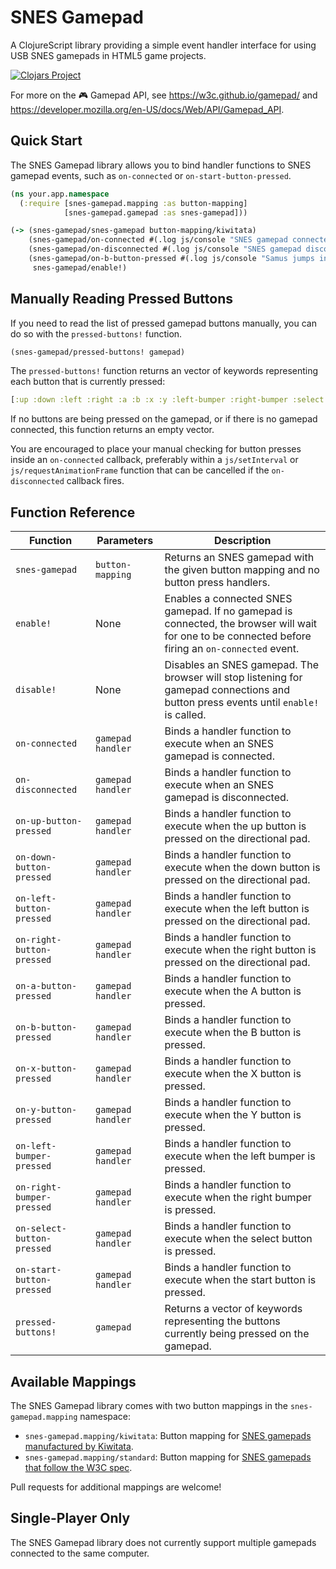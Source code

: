 # SNES Gamepad

A ClojureScript library providing a simple event handler interface for using USB SNES gamepads in HTML5 game projects.

[![Clojars Project](https://img.shields.io/clojars/v/snes-gamepad.svg)](https://clojars.org/snes-gamepad)

For more on the :video_game: Gamepad API, see https://w3c.github.io/gamepad/ and https://developer.mozilla.org/en-US/docs/Web/API/Gamepad_API.

## Quick Start

The SNES Gamepad library allows you to bind handler functions to SNES gamepad events, such as `on-connected` or `on-start-button-pressed`.

```clojure
(ns your.app.namespace
  (:require [snes-gamepad.mapping :as button-mapping]
            [snes-gamepad.gamepad :as snes-gamepad]))

(-> (snes-gamepad/snes-gamepad button-mapping/kiwitata)
    (snes-gamepad/on-connected #(.log js/console "SNES gamepad connected!"))
    (snes-gamepad/on-disconnected #(.log js/console "SNES gamepad disconnected."))
    (snes-gamepad/on-b-button-pressed #(.log js/console "Samus jumps into the air!"))
     snes-gamepad/enable!)
```

## Manually Reading Pressed Buttons

If you need to read the list of pressed gamepad buttons manually, you can do so with the `pressed-buttons!` function.

```clojure
(snes-gamepad/pressed-buttons! gamepad)
```

The `pressed-buttons!` function returns an vector of keywords representing each button that is currently pressed:

```clojure
[:up :down :left :right :a :b :x :y :left-bumper :right-bumper :select :start]
```

If no buttons are being pressed on the gamepad, or if there is no gamepad connected, this function returns an empty vector.

You are encouraged to place your manual checking for button presses inside an `on-connected` callback, preferably within a `js/setInterval` or `js/requestAnimationFrame` function that can be cancelled if the `on-disconnected` callback fires.

## Function Reference

| Function                   | Parameters             | Description                                                                                                                                        |
|----------------------------|------------------------|----------------------------------------------------------------------------------------------------------------------------------------------------|
| `snes-gamepad`             | `button-mapping`       | Returns an SNES gamepad with the given button mapping and no button press handlers.                                                                |
| `enable!`                  | None                   | Enables a connected SNES gamepad. If no gamepad is connected, the browser will wait for one to be connected before firing an `on-connected` event. |
| `disable!`                 | None                   | Disables an SNES gamepad. The browser will stop listening for gamepad connections and button press events until `enable!` is called.               |                                                                                    |
| `on-connected`             | `gamepad handler`      | Binds a handler function to execute when an SNES gamepad is connected.                                                                             |
| `on-disconnected`          | `gamepad handler`      | Binds a handler function to execute when an SNES gamepad is disconnected.                                                                          |
| `on-up-button-pressed`     | `gamepad handler`      | Binds a handler function to execute when the up button is pressed on the directional pad.                                                          |
| `on-down-button-pressed`   | `gamepad handler`      | Binds a handler function to execute when the down button is pressed on the directional pad.                                                        |
| `on-left-button-pressed`   | `gamepad handler`      | Binds a handler function to execute when the left button is pressed on the directional pad.                                                        |
| `on-right-button-pressed`  | `gamepad handler`      | Binds a handler function to execute when the right button is pressed on the directional pad.                                                       |
| `on-a-button-pressed`      | `gamepad handler`      | Binds a handler function to execute when the A button is pressed.                                                                                  |
| `on-b-button-pressed`      | `gamepad handler`      | Binds a handler function to execute when the B button is pressed.                                                                                  |
| `on-x-button-pressed`      | `gamepad handler`      | Binds a handler function to execute when the X button is pressed.                                                                                  |
| `on-y-button-pressed`      | `gamepad handler`      | Binds a handler function to execute when the Y button is pressed.                                                                                  |
| `on-left-bumper-pressed`   | `gamepad handler`      | Binds a handler function to execute when the left bumper is pressed.                                                                               |
| `on-right-bumper-pressed`  | `gamepad handler`      | Binds a handler function to execute when the right bumper is pressed.                                                                              |
| `on-select-button-pressed` | `gamepad handler`      | Binds a handler function to execute when the select button is pressed.                                                                             |
| `on-start-button-pressed`  | `gamepad handler`      | Binds a handler function to execute when the start button is pressed.                                                                              |
| `pressed-buttons!`         | `gamepad`              | Returns a vector of keywords representing the buttons currently being pressed on the gamepad.                                                      |


## Available Mappings

The SNES Gamepad library comes with two button mappings in the `snes-gamepad.mapping` namespace:

- `snes-gamepad.mapping/kiwitata`: Button mapping for [SNES gamepads manufactured by Kiwitata](http://amzn.to/2pp29ab).
- `snes-gamepad.mapping/standard`: Button mapping for [SNES gamepads that follow the W3C spec](https://w3c.github.io/gamepad/#remapping).

Pull requests for additional mappings are welcome!

## Single-Player Only

The SNES Gamepad library does not currently support multiple gamepads connected to the same computer.
